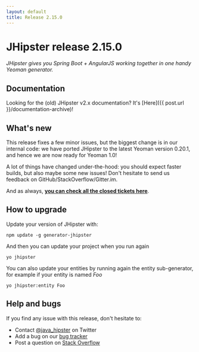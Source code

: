 ```yaml
---
layout: default
title: Release 2.15.0
---
```


JHipster release 2.15.0
==================

*JHipster gives you Spring Boot + AngularJS working together in one handy Yeoman generator.*

Documentation
----------

Looking for the (old) JHipster v2.x documentation? It's [Here]({{ post.url }}/documentation-archive)!

What's new
----------

This release fixes a few minor issues, but the biggest change is in our internal code: we have ported JHipster to the latest Yeoman version 0.20.1, and hence we are now ready for Yeoman 1.0!

A lot of things have changed under-the-hood: you should expect faster builds, but also maybe some new issues! Don't hesitate to send us feedback on GitHub/StackOverflow/Gitter.im.

<!--googleoff: index-->
And as always, __[you can check all the closed tickets here](https://github.com/jhipster/generator-jhipster/issues?q=milestone%3A2.15.0+is%3Aclosed)__.

How to upgrade
------------

Update your version of JHipster with:

```
npm update -g generator-jhipster
```

And then you can update your project when you run again

```
yo jhipster
```

You can also update your entities by running again the entity sub-generator, for example if your entity is named _Foo_

```
yo jhipster:entity Foo
```

Help and bugs
--------------

If you find any issue with this release, don't hesitate to:

- Contact [@java_hipster](https://twitter.com/java_hipster) on Twitter
- Add a bug on our [bug tracker](https://github.com/jhipster/generator-jhipster/issues?state=open)
- Post a question on [Stack Overflow](http://stackoverflow.com/tags/jhipster/info)
